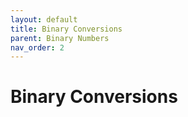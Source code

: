 ```yaml
---
layout: default
title: Binary Conversions
parent: Binary Numbers
nav_order: 2
---
```


# Binary Conversions

